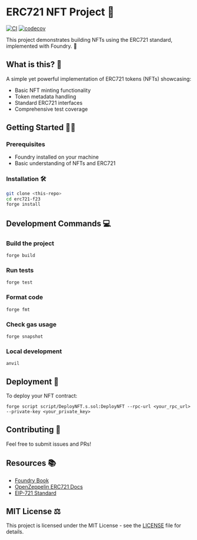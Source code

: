 # ERC721 NFT Project 🎨

[![CI](https://github.com/parseen254/erc721-f23/actions/workflows/test.yml/badge.svg)](https://github.com/parseen254/erc721-f23/actions/workflows/test.yml)
[![codecov](https://codecov.io/gh/parseen254/erc721-f23/graph/badge.svg?token=9U5TV5WA2X)](https://codecov.io/gh/parseen254/erc721-f23)

This project demonstrates building NFTs using the ERC721 standard, implemented with Foundry. 🚀

## What is this? 🤔

A simple yet powerful implementation of ERC721 tokens (NFTs) showcasing:

- Basic NFT minting functionality
- Token metadata handling
- Standard ERC721 interfaces
- Comprehensive test coverage

## Getting Started 🏃‍♂️

### Prerequisites

- Foundry installed on your machine
- Basic understanding of NFTs and ERC721

### Installation 🛠️

```bash
git clone <this-repo>
cd erc721-f23
forge install
```

## Development Commands 💻

### Build the project

```shell
forge build
```

### Run tests

```shell
forge test
```

### Format code

```shell
forge fmt
```

### Check gas usage

```shell
forge snapshot
```

### Local development

```shell
anvil
```

## Deployment 🚀

To deploy your NFT contract:

```shell
forge script script/DeployNFT.s.sol:DeployNFT --rpc-url <your_rpc_url> --private-key <your_private_key>
```

## Contributing 🤝

Feel free to submit issues and PRs!

## Resources 📚

- [Foundry Book](https://book.getfoundry.sh/)
- [OpenZeppelin ERC721 Docs](https://docs.openzeppelin.com/contracts/4.x/erc721)
- [EIP-721 Standard](https://eips.ethereum.org/EIPS/eip-721)


## MIT License ⚖️

This project is licensed under the MIT License - see the [LICENSE](LICENSE) file for details.

